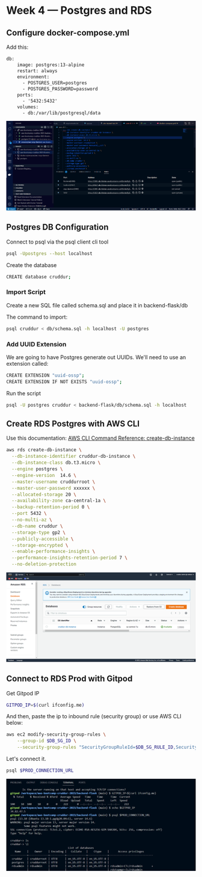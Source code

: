 # Week 4 — Postgres and RDS
## Configure docker-compose.yml
Add this:
```
db:
    image: postgres:13-alpine
    restart: always
    environment:
      - POSTGRES_USER=postgres
      - POSTGRES_PASSWORD=password
    ports:
      - '5432:5432'
    volumes: 
      - db:/var/lib/postgresql/data
```
![success deploy](https://github.com/nikofebrianur/aws-bootcamp-cruddur-2023/blob/main/journal/assets/week-4/all%20success%20docker.png)

## Postgres DB Configuration
Connect to psql via the psql client cli tool
```sh
psql -Upostgres --host localhost
```

Create the database
```sh
CREATE database cruddur;
```

### Import Script
Create a new SQL file called schema.sql and place it in backend-flask/db

The command to import:
```sh
psql cruddur < db/schema.sql -h localhost -U postgres
```

### Add UUID Extension
We are going to have Postgres generate out UUIDs. We'll need to use an extension called:
```sh
CREATE EXTENSION "uuid-ossp";
CREATE EXTENSION IF NOT EXISTS "uuid-ossp";
```

Run the script
```sh
psql -U postgres cruddur < backend-flask/db/schema.sql -h localhost
```

## Create RDS Postgres with AWS CLI
Use this documentation: [AWS CLI Command Reference: create-db-instance](https://docs.aws.amazon.com/cli/latest/reference/rds/create-db-instance.html)
```sh
aws rds create-db-instance \
  --db-instance-identifier cruddur-db-instance \
  --db-instance-class db.t3.micro \
  --engine postgres \
  --engine-version  14.6 \
  --master-username cruddurroot \
  --master-user-password xxxxxx \
  --allocated-storage 20 \
  --availability-zone ca-central-1a \
  --backup-retention-period 0 \
  --port 5432 \
  --no-multi-az \
  --db-name cruddur \
  --storage-type gp2 \
  --publicly-accessible \
  --storage-encrypted \
  --enable-performance-insights \
  --performance-insights-retention-period 7 \
  --no-deletion-protection
```
![success create rds](https://github.com/nikofebrianur/aws-bootcamp-cruddur-2023/blob/main/journal/assets/week-4/success%20deploy%20rds%20with%20cli.png)

## Connect to RDS Prod with Gitpod
Get Gitpod IP
```sh
GITPOD_IP=$(curl ifconfig.me)
```

And then, paste the ip to inbound rule (security group) or use AWS CLI below:
```sh
aws ec2 modify-security-group-rules \
    --group-id $DB_SG_ID \
    --security-group-rules "SecurityGroupRuleId=$DB_SG_RULE_ID,SecurityGroupRule={Description=GITPOD,IpProtocol=tcp,FromPort=5432,ToPort=5432,CidrIpv4=$GITPOD_IP/32}"
```

Let's connect it.
```sh
psql $PROD_CONNECTION_URL
```
![success deploy in prod](https://github.com/nikofebrianur/aws-bootcamp-cruddur-2023/blob/main/journal/assets/week-4/success%20connect%20to%20prod%20pg.png)
